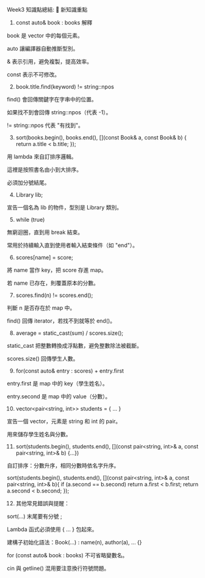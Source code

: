 Week3 知識點總結:
🔑 新知識重點

1. const auto& book : books 解釋

book 是 vector<Book> 中的每個元素。

auto 讓編譯器自動推斷型別。

& 表示引用，避免複製，提高效率。

const 表示不可修改。

2. book.title.find(keyword) != string::npos

find() 會回傳關鍵字在字串中的位置。

如果找不到會回傳 string::npos（代表 -1）。

!= string::npos 代表 "有找到"。

3. sort(books.begin(), books.end(), [](const Book& a, const Book& b) { return a.title < b.title; });

用 lambda 來自訂排序邏輯。

這裡是按照書名由小到大排序。

必須加分號結尾。

4. Library lib;

宣告一個名為 lib 的物件，型別是 Library 類別。

5. while (true)

無窮迴圈，直到用 break 結束。

常用於持續輸入直到使用者輸入結束條件（如 "end"）。

6. scores[name] = score;

將 name 當作 key，把 score 存進 map。

若 name 已存在，則覆蓋原本的分數。

7. scores.find(n) != scores.end();

判斷 n 是否存在於 map 中。

find() 回傳 iterator，若找不到就等於 end()。

8. average = static_cast<double>(sum) / scores.size();

static_cast<double> 把整數轉換成浮點數，避免整數除法被截斷。

scores.size() 回傳學生人數。

9. for(const auto& entry : scores) + entry.first

entry.first 是 map 中的 key（學生姓名）。

entry.second 是 map 中的 value（分數）。

10. vector<pair<string, int>> students = { ... }

宣告一個 vector，元素是 string 和 int 的 pair。

用來儲存學生姓名與分數。

11. sort(students.begin(), students.end(), [](const pair<string, int>& a, const pair<string, int>& b) {...})

自訂排序：分數升序，相同分數時依名字升序。

sort(students.begin(), students.end(), [](const pair<string, int>& a, const pair<string, int>& b){
    if (a.second == b.second)
        return a.first < b.first;
    return a.second < b.second;
});

12. 其他常見錯誤與提醒：

sort(...) 末尾要有分號 ;

Lambda 函式必須使用 [](...) { ... } 包起來。

建構子初始化語法：Book(...) : name(n), author(a), ... {}

for (const auto& book : books) 不可省略變數名。

cin 與 getline() 混用要注意換行符號問題。

